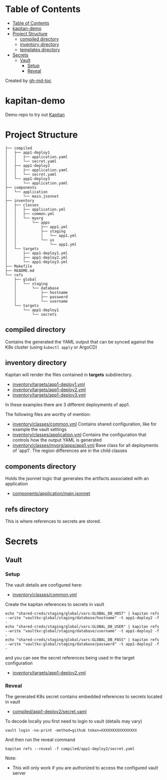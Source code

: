 Table of Contents
=================

   * [Table of Contents](#table-of-contents)
   * [kapitan-demo](#kapitan-demo)
   * [Project Structure](#project-structure)
      * [compiled directory](#compiled-directory)
      * [inventory directory](#inventory-directory)
      * [templates directory](#templates-directory)
   * [Secrets](#secrets)
      * [Vault](#vault)
         * [Setup](#setup)
         * [Reveal](#reveal)

Created by [gh-md-toc](https://github.com/ekalinin/github-markdown-toc)

# kapitan-demo

Demo repo to try out [Kapitan](https://kapitan.dev/)

# Project Structure

```
├── compiled
│   ├── app1-deploy1
│   │   ├── application.yaml
│   │   └── secret.yaml
│   ├── app1-deploy2
│   │   ├── application.yaml
│   │   └── secret.yaml
│   └── app1-deploy3
│       └── application.yaml
├── components
│   └── application
│       └── main.jsonnet
├── inventory
│   ├── classes
│   │   ├── application.yml
│   │   ├── common.yml
│   │   └── myorg
│   │       └── apps
│   │           ├── app1.yml
│   │           ├── staging
│   │           │   └── app1.yml
│   │           └── us
│   │               └── app1.yml
│   └── targets
│       ├── app1-deploy1.yml
│       ├── app1-deploy2.yml
│       └── app1-deploy3.yml
├── Makefile
├── README.md
└── refs
    ├── global
    │   └── staging
    │       └── database
    │           ├── hostname
    │           ├── password
    │           └── username
    └── targets
        └── app1-deploy1
            └── secrets
```

## compiled directory

Contains the generated the YAML output that can be synced against the K8s cluster (using ```kubectl apply``` or ArgoCD)

## inventory directory

Kapitan will render the files contained in **targets** subdirectory. 

* [inventory/targets/app1-deploy1.yml](inventory/targets/app1-deploy1.yml)
* [inventory/targets/app1-deploy2.yml](inventory/targets/app1-deploy2.yml)
* [inventory/targets/app1-deploy3.yml](inventory/targets/app1-deploy3.yml)

In these examples there are 3 different deployments of app1. 

The following files are worthy of mention:

* [inventory/classes/common.yml](inventory/classes/common.yml) Contains shared configuration, like for example the vault settings
* [inventory/classes/application.yml](inventory/classes/application.yml) Contains the configuration that controls how the output YAML is generated
* [inventory/classes/myorg/apps/app1.yml](inventory/classes/myorg/apps/app1.yml) Base class for all deployments of 'app1'. The region differences are in the child classes

## components directory

Holds the jsonnet logic that generates the artifacts associated with an application

* [components/application/main.jsonnet](components/application/main.jsonnet)

## refs directory

This is where references to secrets are stored.

# Secrets 

## Vault 

### Setup

The vault details are configured here:

* [inventory/classes/common.yml](inventory/classes/common.yml)

Create the kapitan references to secrets in vault

```
echo "shared-creds/staging/global/vars:GLOBAL_DB_HOST" | kapitan refs --write "vaultkv:global/staging/database/hostname" -t app1-deploy2 -f -
echo "shared-creds/staging/global/vars:GLOBAL_DB_USER" | kapitan refs --write "vaultkv:global/staging/database/username" -t app1-deploy2 -f -
echo "shared-creds/staging/global/vars:GLOBAL_DB_PASS" | kapitan refs --write "vaultkv:global/staging/database/password" -t app1-deploy2 -f -
```

and you can see the secret references being used in the target configuration

* [inventory/targets/app1-deploy2.yml](inventory/targets/app1-deploy2.yml)

### Reveal

The generated K8s secret contains embedded references to secrets located in vault

* [compiled/app1-deploy2/secret.yaml](compiled/app1-deploy2/secret.yaml)

To decode locally you first need to login to vault (details may vary)

```
vault login -no-print -method=github token=XXXXXXXXXXXXXXXX
```

And then run the reveal command

```
kapitan refs --reveal -f compiled/app1-deploy2/secret.yaml
```

Note:

* This will only work if you are authorized to access the configured vault server

